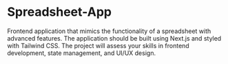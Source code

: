 # Spreadsheet-App
Frontend application that mimics the functionality of a spreadsheet with advanced features. The application should be built using Next.js and styled with Tailwind CSS. The project will assess your skills in frontend development, state management, and UI/UX design.
